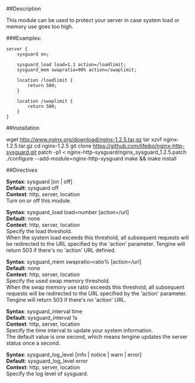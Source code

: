 ##Description

This module can be used to protect your server in case system load or memory use goes too high.

###Examples:

    server {
        sysguard on;

        sysguard_load load=1.1 action=/loadlimit;
        sysguard_mem swapratio=90% action=/swaplimit;

        location /loadlimit {
            return 500;
        }

        location /swaplimit {
            return 500;
        }
    }

##Installation

wget http://www.nginx.org/download/nginx-1.2.5.tar.gz
tar xzvf nginx-1.2.5.tar.gz
cd nginx-1.2.5
git clone https://github.com/lifeibo/nginx-http-sysguard.git
patch -p1 < nginx-http-sysguard/nginx_sysguard_1.2.5.patch
./configure --add-module=nginx-http-sysguard
make && make install

##Directives

**Syntax**: sysguard [on | off]  
**Default**: sysguard off  
**Context**: http, server, location  
Turn on or off this module.

**Syntax**: sysguard_load load=number [action=/url]  
**Default**: none  
**Context**: http, server, location  
Specify the load threshold.  
When the system load exceeds this threshold, all subsequent requests will be redirected to the URL specified by the 'action' parameter. Tengine will return 503 if there's no 'action' URL defined.

**Syntax**: sysguard_mem swapratio=ratio% [action=/url]  
**Default**: none  
**Context**: http, server, location  
Specify the used swap memory threshold.  
When the swap memory use ratio exceeds this threshold, all subsequent requests will be redirected to the URL specified by the 'action' parameter. Tengine will return 503 if there's no 'action' URL.

**Syntax**: sysguard_interval time  
**Default**: sysguard_interval 1s  
**Context**: http, server, location  
Specify the time interval to update your system information.  
The default value is one second, which means tengine updates the server status once a second.

**Syntax**: sysguard_log_level [info | notice | warn | error]  
**Default**: sysguard_log_level error  
**Context**: http, server, location  
Specify the log level of sysguard.
